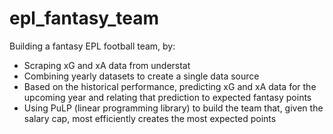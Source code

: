 # epl_fantasy_team

Building a fantasy EPL football team, by:
- Scraping xG and xA data from understat
- Combining yearly datasets to create a single data source
- Based on the historical performance, predicting xG and xA data for the upcoming year and relating that prediction to expected fantasy points
- Using PuLP (linear programming library) to build the team that, given the salary cap, most efficiently creates the most expected points
